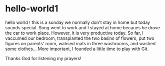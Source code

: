 hello-world1
============

hello world !
this is a sunday we normally don't stay in home but today sounds special. Song went to work and I stayed at home becaues he drove the car to work place. However, it is very productive today. So far, I vaccumed our bedroom, transplanted the two basins of flowers, put two figures on parents' room, wahsed mats in three washrooms, and washed some clothes... More important, I founded a little time to play with Git. 

Thanks God for listening my prayers!
